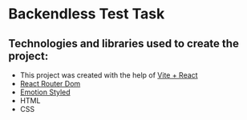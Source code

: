 # Backendless Test Task

## Technologies and libraries used to create the project:

* This project was created with the help of [Vite + React](https://github.com/vitejs/vite)
* [React Router Dom](https://reactrouter.com/en/main)
* [Emotion Styled](https://emotion.sh/docs/styled)
* HTML
* CSS
